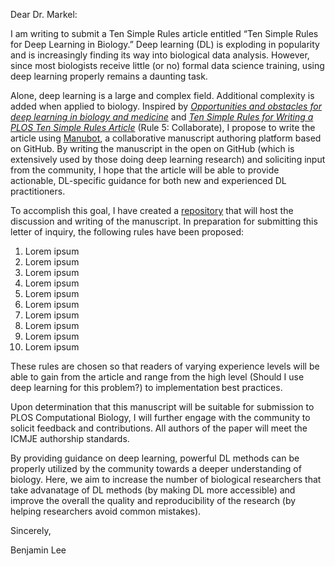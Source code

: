 Dear Dr. Markel:

I am writing to submit a Ten Simple Rules article entitled “Ten Simple Rules for
Deep Learning in Biology.” Deep learning (DL) is exploding in popularity and is
increasingly finding its way into biological data analysis. However, since most
biologists receive little (or no) formal data science training, using deep learning
properly remains a daunting task.

Alone, deep learning is a large and complex field. Additional complexity
is added when applied to biology. Inspired by [*Opportunities and obstacles for
deep learning in biology and medicine*](https://doi.org/10.1098/rsif.2017.0387)
and [*Ten Simple Rules for Writing a PLOS Ten Simple Rules
Article*](https://doi.org/10.1371/journal.pcbi.1003858) (Rule 5: Collaborate), I propose
to write the article using
[Manubot](https://github.com/greenelab/manubot-rootstock), a collaborative
manuscript authoring platform based on GitHub. By writing the manuscript in the
open on GitHub (which is extensively used by those doing deep learning research)
and soliciting input from the community, I hope that the article will be able to
provide actionable, DL-specific guidance for both new and experienced DL
practitioners.


To accomplish this goal, I have created a
[repository](github.com/Benjamin-Lee/deep-rules) that will host the discussion
and writing of the manuscript. In preparation for submitting this letter of
inquiry, the following rules have been proposed:

<!-- just using 1. for each entry so that they can be more easily reordered -->

1. Lorem ipsum
1. Lorem ipsum
1. Lorem ipsum
1. Lorem ipsum
1. Lorem ipsum
1. Lorem ipsum
1. Lorem ipsum
1. Lorem ipsum
1. Lorem ipsum
1. Lorem ipsum

These rules are chosen so that readers of varying experience levels will be able to gain from the article and range from the high level (Should I use deep learning for this problem?) to implementation best practices.

Upon determination that this manuscript will be suitable for submission to PLOS Computational Biology, I will further engage with the community to solicit feedback and contributions. All authors of the paper will meet the ICMJE authorship standards.

By providing guidance on deep learning, powerful DL methods can be properly utilized by the community towards a deeper understanding of biology. Here, we aim to increase the number of biological researchers that take advanatage of DL methods (by making DL more accessible) and improve the overall the quality and reproducibility of the research (by helping researchers avoid common mistakes).

Sincerely,

Benjamin Lee
